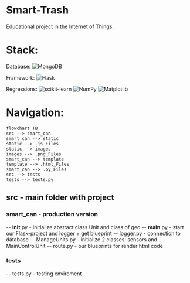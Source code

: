 # Smart-Trash
Educational project in the Internet of Things.

# Stack:
Database: ![MongoDB](https://img.shields.io/badge/MongoDB-%234ea94b.svg?style=for-the-badge&logo=mongodb&logoColor=white)

Framework: ![Flask](https://img.shields.io/badge/flask-%23000.svg?style=for-the-badge&logo=flask&logoColor=white)

Regressions: ![scikit-learn](https://img.shields.io/badge/scikit--learn-%23F7931E.svg?style=for-the-badge&logo=scikit-learn&logoColor=white) ![NumPy](https://img.shields.io/badge/numpy-%23013243.svg?style=for-the-badge&logo=numpy&logoColor=white) ![Matplotlib](https://img.shields.io/badge/Matplotlib-%23ffffff.svg?style=for-the-badge&logo=Matplotlib&logoColor=black)

# Navigation:

```mermaid
flowchart TB
src --> smart_can
smart_can --> static
static --> .js_Files
static --> images
images --> .png_Files
smart_can --> template
template --> .html_Files
smart_can --> .py_Files
src --> tests
tests --> tests.py
```

## src - main folder with project

### smart_can - production version
-- __init__.py - initialize abstract class Unit and class of geo
-- __main__.py - start our Flask-project and logger + get blueprint
-- logger.py - connection to database
-- ManageUnits.py - initialize 2 classes: sensors and MainControlUnit
-- route.py - our blueprints for render html code

### tests
-- tests.py - testing enviroment

